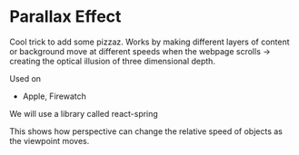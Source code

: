 # Parallax Effect
Cool trick to add some pizzaz. Works by making different layers of content or background move at different speeds when the webpage scrolls -> creating the optical illusion of three dimensional depth. 

Used on 
-	Apple, Firewatch 

We will use a library called react-spring

This shows how perspective can change the relative speed of objects as the viewpoint moves.
